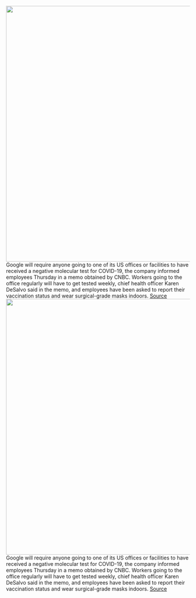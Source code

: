 <img src='https://cdn.vox-cdn.com/thumbor/KCfrEOV2KTfbdM0E-tfYDWiE8P0=/0x0:2040x1360/1200x800/filters:focal(857x517:1183x843)/cdn.vox-cdn.com/uploads/chorus_image/image/70392344/acastro_180508_1777_google_IO_0003.0.jpg' width='700px' /><br/>
Google will require anyone going to one of its US offices or facilities to have received a negative molecular test for COVID-19, the company informed employees Thursday in a memo obtained by CNBC. Workers going to the office regularly will have to get tested weekly, chief health officer Karen DeSalvo said in the memo, and employees have been asked to report their vaccination status and wear surgical-grade masks indoors.
<a href='https://www.theverge.com/2022/1/14/22884539/google-require-negative-molecular-test-covid-19-offices'> Source <a/><img src='https://cdn.vox-cdn.com/thumbor/KCfrEOV2KTfbdM0E-tfYDWiE8P0=/0x0:2040x1360/1200x800/filters:focal(857x517:1183x843)/cdn.vox-cdn.com/uploads/chorus_image/image/70392344/acastro_180508_1777_google_IO_0003.0.jpg' width='700px' /><br/>
Google will require anyone going to one of its US offices or facilities to have received a negative molecular test for COVID-19, the company informed employees Thursday in a memo obtained by CNBC. Workers going to the office regularly will have to get tested weekly, chief health officer Karen DeSalvo said in the memo, and employees have been asked to report their vaccination status and wear surgical-grade masks indoors.
<a href='https://www.theverge.com/2022/1/14/22884539/google-require-negative-molecular-test-covid-19-offices'> Source <a/>